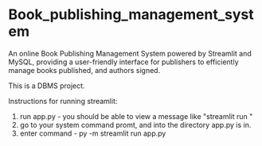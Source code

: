 # Book_publishing_management_system
An online Book Publishing Management System powered by Streamlit and MySQL, providing a user-friendly interface for publishers to efficiently manage books published, and authors signed.

This is a DBMS project.

Instructions for running streamlit:
1) run app.py - you should be able to view a message like "streamlit run <path>"
2) go to your system command promt, and into the directory app.py is in.
3) enter command - py -m streamlit run app.py
